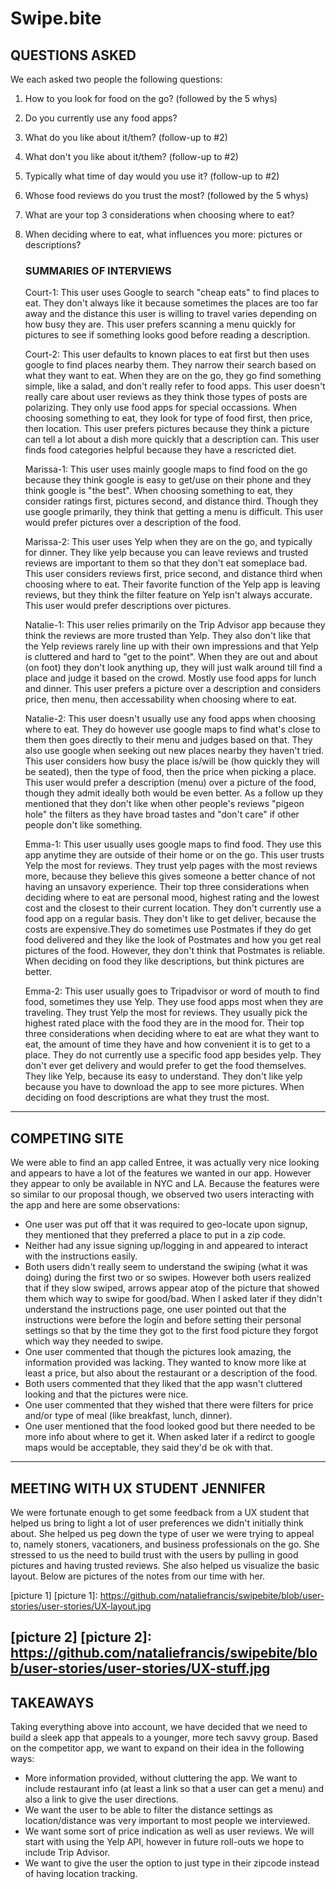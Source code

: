 # Swipe.bite

## QUESTIONS ASKED
We each asked two people the following questions:

1. How to you look for food on the go? (followed by the 5 whys)
2. Do you currently use any food apps?
3. What do you like about it/them? (follow-up to #2)
4. What don't you like about it/them? (follow-up to #2)
5. Typically what time of day would you use it? (follow-up to #2)
6. Whose food reviews do you trust the most? (followed by the 5 whys)
7. What are your top 3 considerations when choosing where to eat?
8. When deciding where to eat, what influences you more: pictures or descriptions?

   ### SUMMARIES OF INTERVIEWS
   Court-1: This user uses Google to search "cheap eats" to find places to eat. They don't always like it because sometimes the places are too far away and the distance this user is willing to travel varies depending on how busy they are. This user prefers scanning a menu quickly for pictures to see if something looks good before reading a description.

   Court-2: This user defaults to known places to eat first but then uses google to find places nearby them. They narrow their search based on what they want to eat. When they are on the go, they go find something simple, like a salad, and don't really refer to food apps. This user doesn't really care about user reviews as they think those types of posts are polarizing. They only use food apps for special occassions. When choosing something to eat, they look for type of food first, then price, then location. This user prefers pictures because they think a picture can tell a lot about a dish more quickly that a description can. This user finds food categories helpful because they have a rescricted diet.

   Marissa-1: This user uses mainly google maps to find food on the go because they think google is easy to get/use on their phone and they think google is "the best". When choosing something to eat, they consider ratings first, pictures second, and distance third. Though they use google primarily, they think that getting a menu is difficult. This user would prefer pictures over a description of the food.

   Marissa-2: This user uses Yelp when they are on the go, and typically for dinner. They like yelp because you can leave reviews and trusted reviews are important to them so that they don't eat someplace bad. This user considers reviews first, price second, and distance third when choosing where to eat. Their favorite function of the Yelp app is leaving reviews, but they think the filter feature on Yelp isn't always accurate. This user would prefer descriptions over pictures.

   Natalie-1: This user relies primarily on the Trip Advisor app because they think the reviews are more trusted than Yelp. They also don't like that the Yelp reviews rarely line up with their own impressions and that Yelp is cluttered and hard to "get to the point". When they are out and about (on foot) they don't look anything up, they will just walk around till find a place and judge it based on the crowd. Mostly use food apps for lunch and dinner. This user prefers a picture over a description and considers price, then menu, then accessability when choosing where to eat.

   Natalie-2: This user doesn't usually use any food apps when choosing where to eat. They do however use google maps to find what's close to them then goes directly to their menu and judges based on that. They also use google when seeking out new places nearby they haven't tried. This user considers how busy the place is/will be (how quickly they will be seated), then the type of food, then the price when picking a place. This user would prefer a description (menu) over a picture of the food, though they admit ideally both would be even better. As a follow up they mentioned that they don't like when other people's reviews "pigeon hole" the filters as they have broad tastes and "don't care" if other people don't like something.

   Emma-1: This user usually uses google maps to find food. They use this app anytime they are outside of their home or on the go. This user trusts Yelp the most for reviews. They trust yelp pages with the most reviews more, because they believe this gives someone a better chance of not having an unsavory experience. Their top three considerations when deciding where to eat are personal mood, highest rating and the lowest cost and the closest to their current location. They don't currently use a food app on a regular basis. They don't like to get deliver, because the costs are expensive.They do sometimes use Postmates if they do get food delivered and they like the look of Postmates and how you get real pictures of the food. However, they don't think that Postmates is reliable. When deciding on food they like descriptions, but think pictures are better. 

   Emma-2: This user usually goes to Tripadvisor or word of mouth to find food, sometimes they use Yelp. They use food apps most when they are traveling. They trust Yelp the most for reviews. They usually pick the highest rated place with the food they are in the mood for. Their top three considerations when deciding where to eat are what they want to eat, the amount of time they have and how convenient it is to get to a place. They do not currently use a specific food app besides yelp. They don't ever get delivery and would prefer to get the food themselves. They like Yelp, because its easy to understand. They don't like yelp because you have to download the app to see more pictures. When deciding on food descriptions are what they trust the most. 


---
## COMPETING SITE

We were able to find an app called Entree, it was actually very nice looking and appears to have a lot of the features we wanted in our app. However they appear to only be available in NYC and LA. 
Because the features were so similar to our proposal though, we observed two users interacting with the app and here are some observations:
* One user was put off that it was required to geo-locate upon signup, they mentioned that they preferred a place to put in a zip code.
* Neither had any issue signing up/logging in and appeared to interact with the instructions easily.
* Both users didn't really seem to understand the swiping (what it was doing) during the first two or so swipes. However both users realized that if they slow swiped, arrows appear atop of the picture that showed them which way to swipe for good/bad. When I asked later if they didn't understand the instructions page, one user pointed out that the instructions were before the login and before setting their personal settings so that by the time they got to the first food picture they forgot which way they needed to swipe.
* One user commented that though the pictures look amazing, the information provided was lacking. They wanted to know more like at least a price, but also about the restaurant or a description of the food.
* Both users commented that they liked that the app wasn't cluttered looking and that the pictures were nice.
* One user commented that they wished that there were filters for price and/or type of meal (like breakfast, lunch, dinner).
* One user mentioned that the food looked good but there needed to be more info about where to get it. When asked later if a redirct to google maps would be acceptable, they said they'd be ok with that.

---

## MEETING WITH UX STUDENT JENNIFER
We were fortunate enough to get some feedback from a UX student that helped us bring to light a lot of user preferences we didn't initially think about. She helped us peg down the type of user we were trying to appeal to, namely stoners, vacationers, and business professionals on the go. She stressed to us the need to build trust with the users by pulling in good pictures and having trusted reviews. She also helped us visualize the basic layout. Below are pictures of the notes from our time with her.

[picture 1]
[picture 1]: https://github.com/nataliefrancis/swipebite/blob/user-stories/user-stories/UX-layout.jpg

[picture 2]
[picture 2]: https://github.com/nataliefrancis/swipebite/blob/user-stories/user-stories/UX-stuff.jpg
---
## TAKEAWAYS
Taking everything above into account, we have decided that we need to build a sleek app that appeals to a younger, more tech savvy group. Based on the competitor app, we want to expand on their idea in the following ways:

* More information provided, without cluttering the app. We want to include restaurant info (at least a link so that a user can get a menu) and also a link to give the user directions.
* We want the user to be able to filter the distance settings as location/distance was very important to most people we interviewed.
* We want some sort of price indication as well as user reviews. We will start with using the Yelp API, however in future roll-outs we hope to include Trip Advisor.
* We want to give the user the option to just type in their zipcode instead of having location tracking.